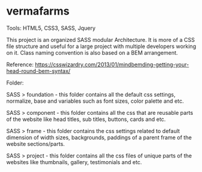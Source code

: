 # vermafarms

Tools: HTML5, CSS3, SASS, Jquery

This project is an organized SASS modular Architecture. It is more of a CSS file structure and useful for a large project with multiple developers working on it. 
Class naming convention is also based on a BEM arrangement.

Reference: https://csswizardry.com/2013/01/mindbemding-getting-your-head-round-bem-syntax/

Folder:

SASS > foundation - this folder contains all the default css settings, normalize, base and variables such as font sizes, color palette and etc.

SASS > component - this folder contains all the css that are reusable parts of the website like head titles, sub titles, buttons, cards and etc.

SASS > frame - this folder contains the css settings related to default dimension of width sizes, backgrounds, paddings of a parent frame of the website sections/parts.

SASS > project - this folder contains all the css files of unique parts of the websites like thumbnails, gallery, testimonials and etc.
